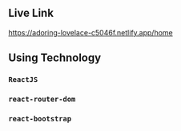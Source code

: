 ## Live Link

https://adoring-lovelace-c5046f.netlify.app/home


## Using Technology
### `ReactJS`
### `react-router-dom`
### `react-bootstrap`
